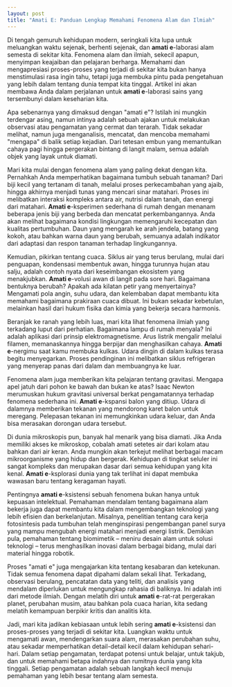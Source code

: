 ```yaml
---
layout: post
title: "Amati E: Panduan Lengkap Memahami Fenomena Alam dan Ilmiah"
---
```


Di tengah gemuruh kehidupan modern, seringkali kita lupa untuk meluangkan waktu sejenak, berhenti sejenak, dan **amati e**-laborasi alam semesta di sekitar kita. Fenomena alam dan ilmiah, sekecil apapun, menyimpan keajaiban dan pelajaran berharga. Memahami dan mengapresiasi proses-proses yang terjadi di sekitar kita bukan hanya menstimulasi rasa ingin tahu, tetapi juga membuka pintu pada pengetahuan yang lebih dalam tentang dunia tempat kita tinggal. Artikel ini akan membawa Anda dalam perjalanan untuk **amati e**-laborasi sains yang tersembunyi dalam keseharian kita.

Apa sebenarnya yang dimaksud dengan "amati e"? Istilah ini mungkin terdengar asing, namun intinya adalah sebuah ajakan untuk melakukan observasi atau pengamatan yang cermat dan terarah. Tidak sekadar melihat, namun juga menganalisis, mencatat, dan mencoba memahami "mengapa" di balik setiap kejadian. Dari tetesan embun yang memantulkan cahaya pagi hingga pergerakan bintang di langit malam, semua adalah objek yang layak untuk diamati.

Mari kita mulai dengan fenomena alam yang paling dekat dengan kita. Pernahkah Anda memperhatikan bagaimana tumbuh sebuah tanaman? Dari biji kecil yang tertanam di tanah, melalui proses perkecambahan yang ajaib, hingga akhirnya menjadi tunas yang mencari sinar matahari. Proses ini melibatkan interaksi kompleks antara air, nutrisi dalam tanah, dan energi dari matahari. **Amati e**-ksperimen sederhana di rumah dengan menanam beberapa jenis biji yang berbeda dan mencatat perkembangannya. Anda akan melihat bagaimana kondisi lingkungan memengaruhi kecepatan dan kualitas pertumbuhan. Daun yang mengarah ke arah jendela, batang yang kokoh, atau bahkan warna daun yang berubah, semuanya adalah indikator dari adaptasi dan respon tanaman terhadap lingkungannya.

Kemudian, pikirkan tentang cuaca. Siklus air yang terus berulang, mulai dari penguapan, kondensasi membentuk awan, hingga turunnya hujan atau salju, adalah contoh nyata dari keseimbangan ekosistem yang menakjubkan. **Amati e**-volusi awan di langit pada sore hari. Bagaimana bentuknya berubah? Apakah ada kilatan petir yang menyertainya? Mengamati pola angin, suhu udara, dan kelembaban dapat membantu kita memahami bagaimana prakiraan cuaca dibuat. Ini bukan sekadar kebetulan, melainkan hasil dari hukum fisika dan kimia yang bekerja secara harmonis.

Beranjak ke ranah yang lebih luas, mari kita lihat fenomena ilmiah yang terkadang luput dari perhatian. Bagaimana lampu di rumah menyala? Ini adalah aplikasi dari prinsip elektromagnetisme. Arus listrik mengalir melalui filamen, memanaskannya hingga berpijar dan menghasilkan cahaya. **Amati e**-nergimu saat kamu membuka kulkas. Udara dingin di dalam kulkas terasa begitu menyegarkan. Proses pendinginan ini melibatkan siklus refrigeran yang menyerap panas dari dalam dan membuangnya ke luar.

Fenomena alam juga memberikan kita pelajaran tentang gravitasi. Mengapa apel jatuh dari pohon ke bawah dan bukan ke atas? Isaac Newton merumuskan hukum gravitasi universal berkat pengamatannya terhadap fenomena sederhana ini. **Amati e**-kspansi balon yang ditiup. Udara di dalamnya memberikan tekanan yang mendorong karet balon untuk meregang. Pelepasan tekanan ini memungkinkan udara keluar, dan Anda bisa merasakan dorongan udara tersebut.

Di dunia mikroskopis pun, banyak hal menarik yang bisa diamati. Jika Anda memiliki akses ke mikroskop, cobalah amati setetes air dari kolam atau bahkan dari air keran. Anda mungkin akan terkejut melihat berbagai macam mikroorganisme yang hidup dan bergerak. Kehidupan di tingkat seluler ini sangat kompleks dan merupakan dasar dari semua kehidupan yang kita kenal. **Amati e**-ksplorasi dunia yang tak terlihat ini dapat membuka wawasan baru tentang keragaman hayati.

Pentingnya **amati e**-ksistensi sebuah fenomena bukan hanya untuk kepuasan intelektual. Pemahaman mendalam tentang bagaimana alam bekerja juga dapat membantu kita dalam mengembangkan teknologi yang lebih efisien dan berkelanjutan. Misalnya, penelitian tentang cara kerja fotosintesis pada tumbuhan telah menginspirasi pengembangan panel surya yang mampu mengubah energi matahari menjadi energi listrik. Demikian pula, pemahaman tentang biomimetik – meniru desain alam untuk solusi teknologi – terus menghasilkan inovasi dalam berbagai bidang, mulai dari material hingga robotik.

Proses "amati e" juga mengajarkan kita tentang kesabaran dan ketekunan. Tidak semua fenomena dapat dipahami dalam sekali lihat. Terkadang, observasi berulang, pencatatan data yang teliti, dan analisis yang mendalam diperlukan untuk mengungkap rahasia di baliknya. Ini adalah inti dari metode ilmiah. Dengan melatih diri untuk **amati e**-rat-rat pergerakan planet, perubahan musim, atau bahkan pola cuaca harian, kita sedang melatih kemampuan berpikir kritis dan analitis kita.

Jadi, mari kita jadikan kebiasaan untuk lebih sering **amati e**-ksistensi dan proses-proses yang terjadi di sekitar kita. Luangkan waktu untuk mengamati awan, mendengarkan suara alam, merasakan perubahan suhu, atau sekadar memperhatikan detail-detail kecil dalam kehidupan sehari-hari. Dalam setiap pengamatan, terdapat potensi untuk belajar, untuk takjub, dan untuk memahami betapa indahnya dan rumitnya dunia yang kita tinggali. Setiap pengamatan adalah sebuah langkah kecil menuju pemahaman yang lebih besar tentang alam semesta.
